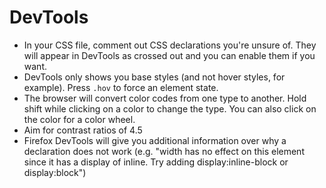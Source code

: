# DevTools

- In your CSS file, comment out CSS declarations you're unsure of. They will appear in DevTools as crossed out and you can enable them if you want.
- DevTools only shows you base styles (and not hover styles, for example). Press `.hov` to force an element state.
- The browser will convert color codes from one type to another. Hold shift while clicking on a color to change the type. You can also click on the color for a color wheel.
- Aim for contrast ratios of 4.5
- Firefox DevTools will give you additional information over why a declaration does not work (e.g. "width has no effect on this element since it has a display of inline. Try adding display:inline-block or display:block")